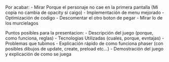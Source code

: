 Por acabar:
	- Mirar Porque el personaje no cae en la primera pantalla (Mi copia no cambia de opacity si caigo)
	- Implementación de menu mejorado
	- Optimización de codigo
	- Descomentar el otro boton de pegar
 	- Mirar lo de los murcielagos

Puntos posibles para la presentacion:
	- Descripción del juego (porque, como funciona, reglas)
	- Tecnologias Utilizadas (cuales, porque, evntajas)
		-Problemas que tubimos
	- Explicación rápido de como funciona phaser (con posibles dibujos de update, create, preload etc...)
	- Demostración del juego y explicación de como se juega

